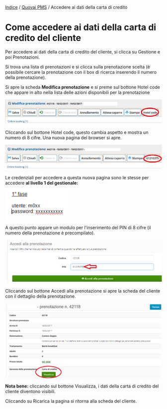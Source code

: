 [Indice](index.md) / [Quovai PMS](quovai-pms-it.md) / Accedere ai dati della carta di credito 

# Come accedere ai dati della carta di credito del cliente

Per accedere ai dati della carta di credito del cliente, si clicca su Gestione e poi Prenotazioni.

Si trova una lista di prenotazioni e si clicca sulla prenotazione scelta (è possibile cercare la prenotazione con il box di ricerca inserendo il numero della prenotazione).

Si apre la scheda **Modifica prenotazione** e si preme sul bottone Hotel code che appare in alto nella lista delle azioni disponibili per la prenotazione

![](images/booking-011b.png)

Cliccando sul bottone Hotel code, questo cambia aspetto e mostra un numero di 8 cifre. Una nuova pagina del browser si apre.

![](images/booking-012b.png)

Le credenziali per accedere a questa nuova pagina sono le stesse per accedere **al livello 1 del gestionale:**

![](images/booking-013.png)

A questo punto appare un modulo per l'inserimento del PIN di 8 cifre (il numero della prenotazione è precompilato).

![](images/booking-014b.png)

Cliccando sul bottone Accedi alla prenotazione si apre la scheda del cliente con il dettaglio della prenotazione.

![](images/booking-015b.png)

**Nota bene:** cliccando sul bottone Visualizza, i dati della carta di credito del cliente diventono visibili.

Cliccando su Ricarica la pagina si ritorna alla scheda del cliente.
